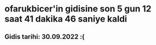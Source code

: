 # ofarukbicer'in gidisine son 5 gun 12 saat 41 dakika 46 saniye kaldi

## Gidis tarihi: 30.09.2022 :(